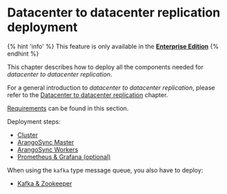 <!-- don't edit here, its from https://@github.com/arangodb/arangosync.git / docs/Manual/ -->
# Datacenter to datacenter replication deployment

{% hint 'info' %}
This feature is only available in the
[**Enterprise Edition**](https://www.arangodb.com/why-arangodb/arangodb-enterprise/)
{% endhint %}

This chapter describes how to deploy all the components needed for _datacenter to
datacenter replication_.

For a general introduction to _datacenter to datacenter replication_, please refer
to the [Datacenter to datacenter replication](../../Scalability/DC2DC/README.md) chapter.

[Requirements](../../Scalability/DC2DC/Requirements.md) can be found in this section.

Deployment steps:

- [Cluster](Cluster.md)
- [ArangoSync Master](ArangoSyncMaster.md)
- [ArangoSync Workers](ArangoSyncWorkers.md)
- [Prometheus & Grafana (optional)](PrometheusGrafana.md)

When using the `kafka` type message queue, you also have to deploy:

- [Kafka & Zookeeper](KafkaZookeeper.md)

